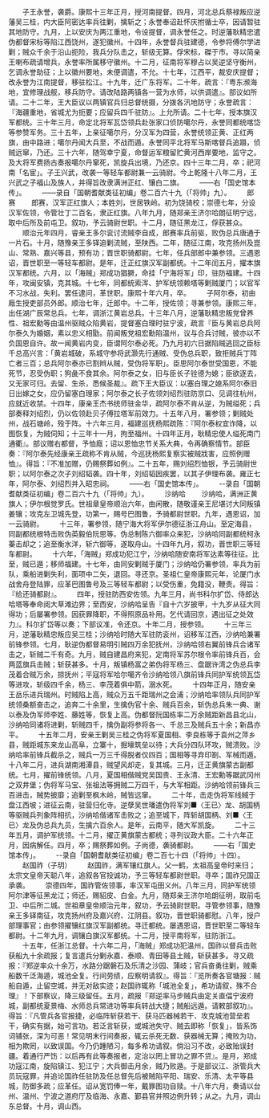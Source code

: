 <!-- { "loadSidebar": true } -->
　　子王永誉，袭爵。康熙十三年正月，授河南提督。四月，河北总兵蔡禄叛应逆藩吴三桂，内大臣阿密达率兵往剿，擒斩之；永誉奉诏赴怀庆拊循士卒，因请暂驻其地防守。九月，上以安庆为两江重地，令设提督，调永誉任之。时逆藩耿精忠遣伪都督宋标等陷江西饶州，遂犯徽州。十四年，永誉督兵驻建德，令参将傅尔学进剿；贼众千余于沿山扼险，我兵分队击之，斩级无算。俘宋标，磔于市。寻以简亲王喇布疏请增兵，永誉率所属移守徽州。十二月，征南将军穆占以吴逆坚守衡州，乞调永誉助征；上以徽州要地，未便调遣，不允。十七年，江西平，裁安庆提督；改永誉为江南提督，移驻松江。十九年，迁广东将军。二十年，疏言：『粤东濒海地，宜修理战舰，移兵防守。请改陆路两镇各一营为水师，以供调遣』。部议如所请。二十二年，王大臣议以两镇官兵归总督统摄，分拨各汛地防守；永誉疏言：『海疆重地，省城尤为扼要；应留兵四千驻防』。上允所请。二十七年，授本旗汉军都统。三十年三月，命定北将军瓦岱领兵赴张家口侦防噶尔丹，永誉同都统喀岱等参赞军务。三十五年，上亲征噶尔丹，分汉军为四营，永誉统领正黄、正红两旗，由中路进；噶尔丹闻大兵至，不战而遁。永誉同平北将军马斯喀督兵追蹑，侦贼远窜，乃还。三十六年，随驾幸宁夏，命督运军粮留贮黄河西岸要地，监守之。及大将军费扬古奏报噶尔丹窜死，凯旋兵出境，乃还京。四十三年二月，卒；祀河南「名宦」。子王兴武，改袭一等轻车都尉兼一云骑尉。今上乾隆十八年二月，王兴武之子福山及族人，并得旨改隶满洲正红、镶白二旗。
　　——右「国史馆本传」。
　　——录自「国朝耆献类征初编」卷二百六十九（「将帅」九）。
　　郎赛
　　郎赛，汉军正红旗人；本姓刘，世居铁岭。初为饶骑校；崇德七年，分设汉军佐领，令管壮丁二百名，隶正红旗。八年九月，随郑亲王济尔哈朗征明宁远，取中后所及前屯卫。叙功，予云骑尉世职。十二月，随征黑龙江，俘获甚众。
　　顺治元年四月，睿亲王多尔衮讨流贼李自成，郎赛率兵前驱，败伪总兵唐通于一片石。十月，随豫亲王多铎追剿流贼，至陕西。二年，随征江南，攻克扬州及崑山、常熟、嘉兴等县，预有功；晋世职骑都尉。七年，任兵部郎中兼参领。三遇恩诏，晋世职至一等轻车都尉。是年，迁正红旗汉军副都统。十二年闰五月，擢本旗汉军都统。六月，以「海贼」郑成功猖獗，命挂「宁海将军」印，驻防福建。十四年，攻闽安镇，克其城。十七年，同都统索浑、护军统领赖塔等剿贼厦门；以官军不习水战，失利。罢任逮问，革世职。康熙十年六月，卒。
　　子阿尔泰，初由廕生授吏部员外郎。顺治七年，迁郎中。十二年，授佐领；寻兼参领。康熙三年，出任湖广辰常总兵。七年，调浙江黄岩总兵。十三年八月，逆藩耿精忠叛党曾养性、祖宏勳等由温州驱贼众陷黄岩，提督塞白理时驻宁波，疏言『臣与黄岩总兵阿尔泰久为婚姻，素以忠义相勖。前闻叛党祖宏勳陷温州，议与合兵讨贼，彼亦以不负国恩自许。故一闻黄岩内变，臣谓阿尔泰必死。乃九月初六日据陷贼逃回之臣标千总高兴言：「黄岩城破，系城守参将武灏先行通贼、受伪总兵职，致拒贼兵丁阵亡者三百；总兵阿尔泰亦已割辫从贼，受伪将军职」。臣思阿尔泰世受国恩，不能死节，忍受伪职；狗彘不食其余。阿尔泰之女，旧与臣长子铨德为媳；臣欲逐去，又无家可归。去留、生杀，悉候圣裁』。疏下王大臣议：以塞白理之媳系阿尔泰旧日出嫁之女，应仍留塞白理家；阿尔泰之长子佐领刘绍烈驻防京口、见调往杭州，应就近收禁。十四年，康亲王杰书统师驻金华，疏阿尔泰不肯从逆，为贼缢死；兵部奏释刘绍烈，仍以佐领赴贝子傅拉塔军前效力。十五年八月，署参领；剿贼处州，战石塘岭，殁于阵。十六年三月，福建巡抚杨熙疏陈：『阿尔泰权宜诈降，以图恢复，为贼伺知；十三年十一月，拘至福州。十四年正月，耿精忠使人缢死南门通衢』。部议赠右都督，予恤廕；诏以恩恤忠节关系大典，令再确察情节。部臣奏：『阿尔泰先经康亲王疏称不肯从贼，今巡抚杨熙复察实被贼戕害，应照例赠恤』。得旨：『不准加赠，仍赐祭葬如例』。二十五年，赐刘绍烈恤银，予云骑尉世职；以阿尔泰之次子刘绍韬袭。四十年，刘绍韬因疾罢，以其子伊理布袭。雍正七年，阿尔泰、刘绍烈并入昭忠祠。
　　——右「国史馆本传」。
　　--录自「国朝耆献类征初编」卷二百六十九（「将帅」九）。
　　沙纳哈
　　沙纳哈，满洲正黄旗人；伊尔根觉罗氏。世祖章皇帝顺治六年，由闲散，随敬谨亲王尼堪讨大同叛镇姜镶；攻克左卫城先登，功第一，赐号巴图鲁，予骑都尉世职。九年，遇恩诏，加一云骑尉。
　　十三年，署参领，随宁海大将军伊尔德征浙江舟山。至定海县，同副都统根特击败伪英毅伯阮思等。伪总制陈六御率众来犯，沙纳哈同副都统柯永蓁击却之；追至衡水洋，斩六御等，遂取舟山。十四年九月，叙功，晋世职三等轻车都尉。
　　十六年，「海贼」郑成功犯江宁，沙纳哈随安南将军达素等往征。比至，贼已遁；移师福建。十七年，由同安剿贼于厦门；沙纳哈仍署参领，率兵为前队，乘船进剿失利，面项中二矢，退回。寻还京。圣祖仁皇帝康熙元年，论厦门水战舍舟登陆罪，应革巴图鲁号及三等轻车都尉；以受伤重，免籍没，鞭责。得旨：『给还骑都尉』。
　　四年，授驻防西安佐领。九年三月，尚书科尔扩岱、侍郎达哈塔等奉命阅大草滩边界；至西安，沙纳哈呈告『自十六岁披甲，十九岁从征大同得功；后屡署参领。因获罪降职，不得照原品补用。乞代请回京，遇出征之处效力』。科尔扩岱等以奏；下部议准，令还京。十年二月，授参领。
　　十三年三月，逆藩耿精忠叛应吴三桂；沙纳哈时随大军驻防衮州，诏移军江西，沙纳哈兼署前锋参领。七月，耿逆伪都督易明引贼四万余犯抚州，沙纳哈领右翼前锋兵合诸军击之，斩贼二千有奇。九月，贼自建昌府来犯，定南将军苏尔根令率前锋兵百，会两蓝旗兵击贼；斩获甚多。十月，叛镇杨富之弟伪将军杨三、盘踞许湾之伪总兵李茂着合贼万余，掠抚州；平寇将军哈尔噶齐令沙纳哈领八旗前锋兵同护军统领瓦岱等进攻，斩级四千余，杨三、李茂着俱中箭，溺水死。
　　十四年正月，随安亲王岳乐进兵瑞州。时贼陷上高，贼众万五千距瑞州之会浦；沙纳哈率领队兵同护军统领桑额奋击之，追奔二十余里，生擒伪官十余、贼兵百余，斩伪总兵朱一典、谢以泰及伪军师李姓、藤姓等，恢复上高。伪都督阮国栋率二万余贼距新昌县北山，沙纳哈同诸将进剿，斩贼四千，擒伪副将参将各一、千总三及贼兵五十余；新昌亦平。
　　十五年二月，安亲王剿吴三桂之伪将军夏国相、李良栋等于袁州之萍乡县，贼距城东来龙山高阜，立寨十，掘壕筑垒以待；大兵分四队环攻，贼溃败。沙纳哈率前锋兵截杀之，贼兵一万三千得脱者仅四百；国相等寻弃印劄、军械而遁。十八年二月，进兵湖南湘潭县，贼望风却走，复其城。三月，迁正黄旗蒙古副都统。七月，擢前锋统领。八月，夏国相偕贼党吴国贵、王永清、王宏勳等踞武冈州之双井堡；伪将军马宝、张祖法等拥贼二万四千，与大军相距。沙纳哈领前锋兵三百进击，贼势披靡；追剿至枫木岭，贼皆远窜。
　　二十年，击走伪将军线緎于盘江西坡；进征云南，驻营归化寺。逆孽吴世璠遣伪将军刘■〈王已〉龙、胡国柄等驱贼兵列象阵相抗，沙纳哈偕诸军击败之；追至城下，阵斩胡国柄、刘■〈王已〉龙及伪总兵九员，生擒六百余人。是年，云南平，随大军凯旋。
　　二十三年五月，调护军统领。十二月，擢正黄旗蒙古都统；寻列议政大臣。二十六年正月，因病解任。四月，卒；赐祭葬如例。子尚德，袭骑都尉。
　　——右「国史馆本传」。
　　--录自「国朝耆献类征初编」卷二百七十四（「将帅」十四）。
　　赵国祚（子玥）
　　赵国祚，满军镶红旗人。父一鹤，太祖高皇帝时来归；太宗文皇帝天聪八年，追叙各官投诚功，予三等轻车都尉世职。寻卒；国祚兄国正承袭。
　　崇德四年，国祚管佐领事，率汉军屯田义州。八年三月，同护军统领阿尔津等征黑龙江；师还，赐貂皮、白金。九月，随郑亲王济尔哈朗征明，取前屯卫、中后所二城。世祖章皇帝顺治元年，叙功，予云骑尉世职。寻管参领事，随豫亲王多铎南征，攻克扬州府及嘉兴府、江阴县。叙功，晋世职骑都慰。八年，授户部理事官；由参领擢镶红旗汉军副都统。寻迁都统。屡遇恩诏，晋世职至二等轻车都尉。十二年九月，调镶白旗汉军都统。十二月，授平南将军，驻防浙江。
　　十五年，任浙江总督。十六年二月，「海贼」郑成功犯温州，国祚以督兵击败获船九十余疏报；复言遣兵分剿永嘉、泰顺、青田等县土贼，斩获甚多。寻又疏报：『郑逆率众十余万，水路分踞磐石及乐清之沙园、蒲岐；官兵奋勇往剿，贼乘船数千泛海遁，城池全复。行间劳绩，应察明请叙』。得旨：『览所奏各官塘报：贼船自遁，止留空城，并无对敌实迹；赵国祚辄称「城池全复」，希功请叙，殊不合理』！下部察议，降三级留任。五月，疏报『郑逆率马步贼兵由定关直偪宁波府城，副都统夏景梅、水师总兵常进功等率兵转战大捷；贼船远遁。请敕部叙功』。得旨：『凡管兵各官报捷，必临阵斩获若干、获马匹器械若干、攻克城池营垒若干，确实有据，始可言功。若泛言斩获，或城池失守、贼去即称「恢复」，皆系饰词铺张，深为可恶！常见明末行间奏报，辄云杀死无数、获器械无算；掩败为功，相为欺罔，以致误国。今乃仍踵陋习，每多希功请叙。倘沿习不改，必致贻误封疆。着通行严饬：以后再有此等奏报者，定治以罔上冒功之罪不贷』。是月，郑成功寇江南，旋陷镇江、犯江宁；大兵御击月余，贼乃败遁。于是部议江、浙管兵大员玩寇罪，并追论国祚任驻防及任总督先后被贼陷平阳、瑞安、乐清、太平等县城，防御多疏；应革任。诏从宽罚俸一年，戴罪图功自赎。十八年六月，奏请以台州、温州、宁波之道府厅及临海、永嘉、鄞县官并照边例升转；从之。九月，调山东总督。十月，调山西。
